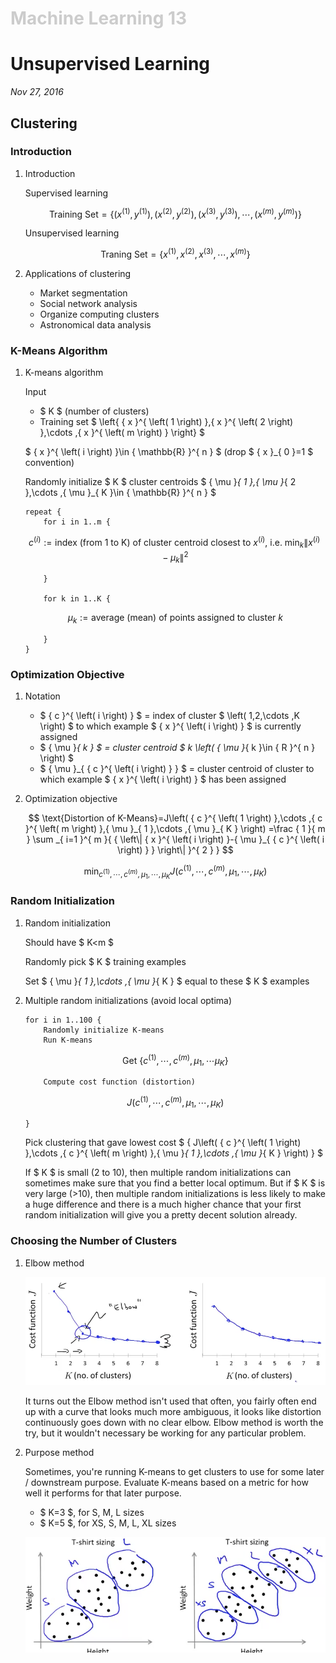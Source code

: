 <h1 style="color: #ccc">Machine Learning 13</h1>

# Unsupervised Learning

*Nov 27, 2016*

## Clustering

### Introduction

1. Introduction

   Supervised learning

   $$ \text{Training Set}=\left\{ \left( { x }^{ \left( 1 \right)  },{ y }^{ \left( 1 \right)  } \right) ,\left( { x }^{ \left( 2 \right)  },{ y }^{ \left( 2 \right)  } \right) ,\left( { x }^{ \left( 3 \right)  },{ y }^{ \left( 3 \right)  } \right) ,\cdots ,\left( { x }^{ \left( m \right)  },{ y }^{ \left( m \right)  } \right)  \right\} $$

   Unsupervised learning

   $$ \text{Traning Set}=\left\{ { x }^{ \left( 1 \right)  },{ x }^{ \left( 2 \right)  },{ x }^{ \left( 3 \right)  },\cdots ,{ x }^{ \left( m \right)  } \right\} $$

2. Applications of clustering

   * Market segmentation
   * Social network analysis
   * Organize computing clusters
   * Astronomical data analysis

### K-Means Algorithm

1. K-means algorithm

   Input

   * $ K $ (number of clusters)
   * Training set $ \left\{ { x }^{ \left( 1 \right)  },{ x }^{ \left( 2 \right)  },\cdots ,{ x }^{ \left( m \right)  } \right\} $

   $ { x }^{ \left( i \right)  }\in { \mathbb{R} }^{ n } $ (drop $ { x }_{ 0 }=1 $ convention)

   Randomly initialize $ K $ cluster centroids $ { \mu  }_{ 1 },{ \mu  }_{ 2 },\cdots ,{ \mu  }_{ K }\in { \mathbb{R} }^{ n } $

   ```
   repeat {
       for i in 1..m {
   ```

   $$ { c }^{ \left( i \right)  }:=\text{index (from 1 to K) of cluster centroid closest to }{ x }^{ \left( i \right)  }\text{, i.e. }\min _{ k }{ { \left\| { x }^{ \left( i \right)  }-{ \mu  }_{ k } \right\|  }^{ 2 } } $$

   ```
       }

       for k in 1..K {
   ```

   $$ { \mu  }_{ k }:=\text{average (mean) of points assigned to cluster }k $$

   ```
       }
   }
   ```

### Optimization Objective

1. Notation

   * $ { c }^{ \left( i \right)  } $ = index of cluster $ \left( 1,2,\cdots ,K \right) $ to which example $ { x }^{ \left( i \right)  } $ is currently assigned
   * $ { \mu  }_{ k } $ = cluster centroid $ k \left( { \mu  }_{ k }\in { R }^{ n } \right) $
   * $ { \mu  }_{ { c }^{ \left( i \right)  } } $ = cluster centroid of cluster to which example $ { x }^{ \left( i \right)  } $ has been assigned

2. Optimization objective

   $$ \text{Distortion of K-Means}=J\left( { c }^{ \left( 1 \right)  },\cdots ,{ c }^{ \left( m \right)  },{ \mu  }_{ 1 },\cdots ,{ \mu  }_{ K } \right) =\frac { 1 }{ m } \sum _{ i=1 }^{ m }{ { \left\| { x }^{ \left( i \right)  }-{ \mu  }_{ { c }^{ \left( i \right)  } } \right\|  }^{ 2 } } $$

   $$ \min _{ { c }^{ \left( 1 \right)  },\cdots ,{ c }^{ \left( m \right)  },{ \mu  }_{ 1 },\cdots ,{ \mu  }_{ K } }{ J\left( { c }^{ \left( 1 \right)  },\cdots ,{ c }^{ \left( m \right)  },{ \mu  }_{ 1 },\cdots ,{ \mu  }_{ K } \right)  } $$

### Random Initialization

1. Random initialization

   Should have $ K<m $

   Randomly pick $ K $ training examples

   Set $ { \mu  }_{ 1 },\cdots ,{ \mu  }_{ K } $ equal to these $ K $ examples

2. Multiple random initializations (avoid local optima)

   ```
   for i in 1..100 {
       Randomly initialize K-means
       Run K-means
   ```

   $$ \text{Get }\left\{ { c }^{ \left( 1 \right)  },\cdots ,{ c }^{ \left( m \right)  },{ \mu  }_{ 1 },\cdots { \mu  }_{ K } \right\} $$

   ```
       Compute cost function (distortion)
   ```

   $$ { J\left( { c }^{ \left( 1 \right)  },\cdots ,{ c }^{ \left( m \right)  },{ \mu  }_{ 1 },\cdots ,{ \mu  }_{ K } \right)  } $$

   ```
   }
   ```

   Pick clustering that gave lowest cost $ { J\left( { c }^{ \left( 1 \right)  },\cdots ,{ c }^{ \left( m \right)  },{ \mu  }_{ 1 },\cdots ,{ \mu  }_{ K } \right)  } $

   If $ K $ is small (2 to 10), then multiple random initializations can sometimes make sure that you find a better local optimum. But if $ K $ is very large (>10), then multiple random initializations is less likely to make a huge difference and there is a much higher chance that your first random initialization will give you a pretty decent solution already.

### Choosing the Number of Clusters

1. Elbow method

   ![Elbow Method](_media/machine-learning-21.png)

   It turns out the Elbow method isn't used that often, you fairly often end up with a curve that looks much more ambiguous, it looks like distortion continuously goes down with no clear elbow. Elbow method is worth the try, but it wouldn't necessary be working for any particular problem.

2. Purpose method

   Sometimes, you're running K-means to get clusters to use for some later / downstream purpose. Evaluate K-means based on a metric for how well it performs for that later purpose.

   * $ K=3 $, for S, M, L sizes
   * $ K=5 $, for XS, S, M, L, XL sizes

   ![Purpose Method](_media/machine-learning-22.png)
